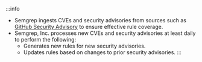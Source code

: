 :::info
- Semgrep ingests CVEs and security advisories from sources such as [GitHub Security Advisory](https://github.com/advisories) to ensure effective rule coverage.
- Semgrep, Inc. processes new CVEs and security advisories at least daily to perform the following:
    - Generates new rules for new security advisories.
    - Updates rules based on changes to prior security advisories.
:::
